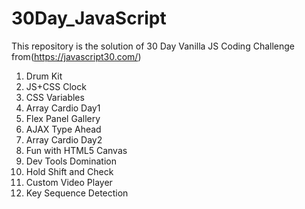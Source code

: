 # 30Day_JavaScript
This repository is the solution of 30 Day Vanilla JS Coding Challenge from(https://javascript30.com/)
1. Drum Kit
2. JS+CSS Clock
3. CSS Variables
4. Array Cardio Day1
5. Flex Panel Gallery
6. AJAX Type Ahead
7. Array Cardio Day2
8. Fun with HTML5 Canvas
9. Dev Tools Domination
10. Hold Shift and Check
11. Custom Video Player
12. Key Sequence Detection